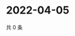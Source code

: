 # 2022-04-05

共 0 条

<!-- BEGIN WEIBO -->
<!-- 最后更新时间 Tue Apr 05 2022 18:20:37 GMT+0800 (China Standard Time) -->

<!-- END WEIBO -->
